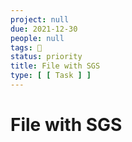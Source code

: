 ```yaml
---
project: null
due: 2021-12-30
people: null
tags: 🧨
status: priority
title: File with SGS
type: [ [ Task ] ]
---
```


# File with SGS